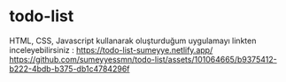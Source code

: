 # todo-list
HTML, CSS, Javascript kullanarak oluşturduğum uygulamayı linkten inceleyebilirsiniz :
https://todo-list-sumeyye.netlify.app/
https://github.com/sumeyyessmn/todo-list/assets/101064665/b9375412-b222-4bdb-b375-db1c4784296f

